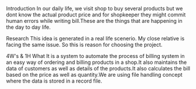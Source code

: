  Introduction
              In our daily life, we visit shop to buy several products but we dont know the actual product price and for shopkeeper they might commit human errors while writing bill.These are the things that are happening in the day to day life.

 Research 
             This idea is generated in a real life scenerio. My close relative is facing the same issue. So this is reason for choosing the project.

 4W's & 1H
 What 
         It is a system to automate the process of billing system in an easy way of ordering and billing products in a shop.It also maintains the data of customers as well as details of the products.It also calculates the bill based on the price as well as quantity.We are using file handling concept where the data is stored in a record file. 
